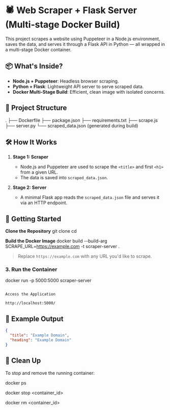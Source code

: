 # 🕷️ Web Scraper + Flask Server (Multi-stage Docker Build)

This project scrapes a website using Puppeteer in a Node.js environment, saves the data, and serves it through a Flask API in Python — all wrapped in a multi-stage Docker container.

## 📦 What's Inside?

- **Node.js + Puppeteer**: Headless browser scraping.
- **Python + Flask**: Lightweight API server to serve scraped data.
- **Docker Multi-Stage Build**: Efficient, clean image with isolated concerns.

## 🧾 Project Structure
. 
├── Dockerfile
├── package.json
├── requirements.txt
├── scrape.js
├── server.py
└── scraped_data.json (generated during build)

## 🛠️ How It Works

1. **Stage 1: Scraper**
   - Node.js and Puppeteer are used to scrape the `<title>` and first `<h1>` from a given URL.
   - The data is saved into `scraped_data.json`.

2. **Stage 2: Server**
   - A minimal Flask app reads the `scraped_data.json` file and serves it via an HTTP endpoint.

## 🚀 Getting Started

**Clone the Repository**
git clone <GitHub-repo-url>
cd <repo-url>

**Build the Docker Image**
docker build --build-arg SCRAPE_URL=https://example.com -t scraper-server .
> Replace `https://example.com` with any URL you'd like to scrape.

### 3. **Run the Container**
docker run -p 5000:5000 scraper-server
```

Access the Application

http://localhost:5000/
```
## 📄 Example Output

```json
{
  "title": "Example Domain",
  "heading": "Example Domain"
}
```
## 🧹 Clean Up

To stop and remove the running container:

docker ps

docker stop <container_id>

docker rm <container_id>

